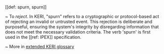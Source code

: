 [[def: spurn, spurn]]

~ To _reject_. In KERI, "spurn" refers to a cryptographic or protocol-based act of rejecting an invalid or untrusted event. This rejection is deliberate and purposeful, ensuring the system's integrity by disregarding information that does not meet the necessary validation criteria. The verb 'spurn' is first used in the [[ref: IPEX]] specification.

~ More in <a href="https://weboftrust.github.io/WOT-terms/docs/glossary/spurn">extended KERI glossary</a>
